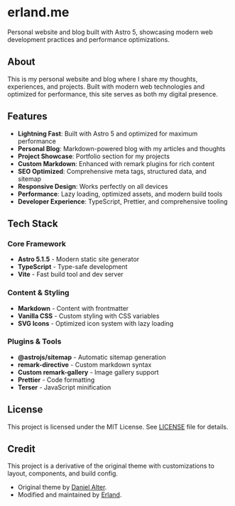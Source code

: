 # erland.me

Personal website and blog built with Astro 5, showcasing modern web development practices and performance optimizations.

## About

This is my personal website and blog where I share my thoughts, experiences, and projects. Built with modern web technologies and optimized for performance, this site serves as both my digital presence.

## Features

- **Lightning Fast**: Built with Astro 5 and optimized for maximum performance
- **Personal Blog**: Markdown-powered blog with my articles and thoughts
- **Project Showcase**: Portfolio section for my projects
- **Custom Markdown**: Enhanced with remark plugins for rich content
- **SEO Optimized**: Comprehensive meta tags, structured data, and sitemap
- **Responsive Design**: Works perfectly on all devices
- **Performance**: Lazy loading, optimized assets, and modern build tools
- **Developer Experience**: TypeScript, Prettier, and comprehensive tooling

## Tech Stack

### Core Framework
- **Astro 5.1.5** - Modern static site generator
- **TypeScript** - Type-safe development
- **Vite** - Fast build tool and dev server

### Content & Styling
- **Markdown** - Content with frontmatter
- **Vanilla CSS** - Custom styling with CSS variables
- **SVG Icons** - Optimized icon system with lazy loading

### Plugins & Tools
- **@astrojs/sitemap** - Automatic sitemap generation
- **remark-directive** - Custom markdown syntax
- **Custom remark-gallery** - Image gallery support
- **Prettier** - Code formatting
- **Terser** - JavaScript minification

## License

This project is licensed under the MIT License. See [LICENSE](LICENSE) file for details.

## Credit

This project is a derivative of the original theme with customizations to layout, components, and build config.

- Original theme by [Daniel Alter](https://github.com/danielunited).
- Modified and maintained by [Erland](https://github.com/erlandv).